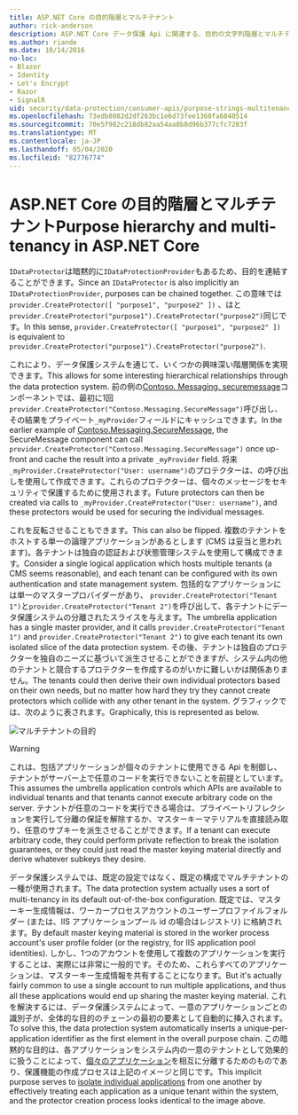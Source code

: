 ```yaml
---
title: ASP.NET Core の目的階層とマルチテナント
author: rick-anderson
description: ASP.NET Core データ保護 Api に関連する、目的の文字列階層とマルチテナントについて説明します。
ms.author: riande
ms.date: 10/14/2016
no-loc:
- Blazor
- Identity
- Let's Encrypt
- Razor
- SignalR
uid: security/data-protection/consumer-apis/purpose-strings-multitenancy
ms.openlocfilehash: 73edb8082d2df263bc1e6d73fee1360fa6840514
ms.sourcegitcommit: 70e5f982c218db82aa54aa8b8d96b377cfc7283f
ms.translationtype: MT
ms.contentlocale: ja-JP
ms.lasthandoff: 05/04/2020
ms.locfileid: "82776774"
---
```

# <a name="purpose-hierarchy-and-multi-tenancy-in-aspnet-core"></a><span data-ttu-id="cb78c-103">ASP.NET Core の目的階層とマルチテナント</span><span class="sxs-lookup"><span data-stu-id="cb78c-103">Purpose hierarchy and multi-tenancy in ASP.NET Core</span></span>

<span data-ttu-id="cb78c-104">`IDataProtector`は暗黙的に`IDataProtectionProvider`もあるため、目的を連結することができます。</span><span class="sxs-lookup"><span data-stu-id="cb78c-104">Since an `IDataProtector` is also implicitly an `IDataProtectionProvider`, purposes can be chained together.</span></span> <span data-ttu-id="cb78c-105">この意味では`provider.CreateProtector([ "purpose1", "purpose2" ])` 、はと`provider.CreateProtector("purpose1").CreateProtector("purpose2")`同じです。</span><span class="sxs-lookup"><span data-stu-id="cb78c-105">In this sense, `provider.CreateProtector([ "purpose1", "purpose2" ])` is equivalent to `provider.CreateProtector("purpose1").CreateProtector("purpose2")`.</span></span>

<span data-ttu-id="cb78c-106">これにより、データ保護システムを通じて、いくつかの興味深い階層関係を実現できます。</span><span class="sxs-lookup"><span data-stu-id="cb78c-106">This allows for some interesting hierarchical relationships through the data protection system.</span></span> <span data-ttu-id="cb78c-107">前の例の[Contoso. Messaging. securemessage](xref:security/data-protection/consumer-apis/purpose-strings#data-protection-contoso-purpose)コンポーネントでは、最初に1回`provider.CreateProtector("Contoso.Messaging.SecureMessage")`呼び出し、その結果をプライベート`_myProvider`フィールドにキャッシュできます。</span><span class="sxs-lookup"><span data-stu-id="cb78c-107">In the earlier example of [Contoso.Messaging.SecureMessage](xref:security/data-protection/consumer-apis/purpose-strings#data-protection-contoso-purpose), the SecureMessage component can call `provider.CreateProtector("Contoso.Messaging.SecureMessage")` once up-front and cache the result into a private `_myProvider` field.</span></span> <span data-ttu-id="cb78c-108">将来`_myProvider.CreateProtector("User: username")`のプロテクターは、の呼び出しを使用して作成できます。これらのプロテクターは、個々のメッセージをセキュリティで保護するために使用されます。</span><span class="sxs-lookup"><span data-stu-id="cb78c-108">Future protectors can then be created via calls to `_myProvider.CreateProtector("User: username")`, and these protectors would be used for securing the individual messages.</span></span>

<span data-ttu-id="cb78c-109">これを反転させることもできます。</span><span class="sxs-lookup"><span data-stu-id="cb78c-109">This can also be flipped.</span></span> <span data-ttu-id="cb78c-110">複数のテナントをホストする単一の論理アプリケーションがあるとします (CMS は妥当と思われます)。各テナントは独自の認証および状態管理システムを使用して構成できます。</span><span class="sxs-lookup"><span data-stu-id="cb78c-110">Consider a single logical application which hosts multiple tenants (a CMS seems reasonable), and each tenant can be configured with its own authentication and state management system.</span></span> <span data-ttu-id="cb78c-111">包括的なアプリケーションには単一のマスタープロバイダーがあり、 `provider.CreateProtector("Tenant 1")`と`provider.CreateProtector("Tenant 2")`を呼び出して、各テナントにデータ保護システムの分離されたスライスを与えます。</span><span class="sxs-lookup"><span data-stu-id="cb78c-111">The umbrella application has a single master provider, and it calls `provider.CreateProtector("Tenant 1")` and `provider.CreateProtector("Tenant 2")` to give each tenant its own isolated slice of the data protection system.</span></span> <span data-ttu-id="cb78c-112">その後、テナントは独自のプロテクターを独自のニーズに基づいて派生させることができますが、システム内の他のテナントと競合するプロテクターを作成するのがいかに難しいかは関係ありません。</span><span class="sxs-lookup"><span data-stu-id="cb78c-112">The tenants could then derive their own individual protectors based on their own needs, but no matter how hard they try they cannot create protectors which collide with any other tenant in the system.</span></span> <span data-ttu-id="cb78c-113">グラフィックでは、次のように表されます。</span><span class="sxs-lookup"><span data-stu-id="cb78c-113">Graphically, this is represented as below.</span></span>

![マルチテナントの目的](purpose-strings-multitenancy/_static/purposes-multi-tenancy.png)

>[!WARNING]
> <span data-ttu-id="cb78c-115">これは、包括アプリケーションが個々のテナントに使用できる Api を制御し、テナントがサーバー上で任意のコードを実行できないことを前提としています。</span><span class="sxs-lookup"><span data-stu-id="cb78c-115">This assumes the umbrella application controls which APIs are available to individual tenants and that tenants cannot execute arbitrary code on the server.</span></span> <span data-ttu-id="cb78c-116">テナントが任意のコードを実行できる場合は、プライベートリフレクションを実行して分離の保証を解除するか、マスターキーマテリアルを直接読み取り、任意のサブキーを派生させることができます。</span><span class="sxs-lookup"><span data-stu-id="cb78c-116">If a tenant can execute arbitrary code, they could perform private reflection to break the isolation guarantees, or they could just read the master keying material directly and derive whatever subkeys they desire.</span></span>

<span data-ttu-id="cb78c-117">データ保護システムでは、既定の設定ではなく、既定の構成でマルチテナントの一種が使用されます。</span><span class="sxs-lookup"><span data-stu-id="cb78c-117">The data protection system actually uses a sort of multi-tenancy in its default out-of-the-box configuration.</span></span> <span data-ttu-id="cb78c-118">既定では、マスターキー生成情報は、ワーカープロセスアカウントのユーザープロファイルフォルダー (または、IIS アプリケーションプール id の場合はレジストリ) に格納されます。</span><span class="sxs-lookup"><span data-stu-id="cb78c-118">By default master keying material is stored in the worker process account's user profile folder (or the registry, for IIS application pool identities).</span></span> <span data-ttu-id="cb78c-119">しかし、1つのアカウントを使用して複数のアプリケーションを実行することは、実際には非常に一般的です。そのため、これらすべてのアプリケーションは、マスターキー生成情報を共有することになります。</span><span class="sxs-lookup"><span data-stu-id="cb78c-119">But it's actually fairly common to use a single account to run multiple applications, and thus all these applications would end up sharing the master keying material.</span></span> <span data-ttu-id="cb78c-120">これを解決するには、データ保護システムによって、一意のアプリケーションごとの識別子が、全体的な目的のチェーンの最初の要素として自動的に挿入されます。</span><span class="sxs-lookup"><span data-stu-id="cb78c-120">To solve this, the data protection system automatically inserts a unique-per-application identifier as the first element in the overall purpose chain.</span></span> <span data-ttu-id="cb78c-121">この暗黙的な目的は、各アプリケーションをシステム内の一意のテナントとして効果的に扱うことによって、[個々のアプリケーション](xref:security/data-protection/configuration/overview#per-application-isolation)を相互に分離するためのものであり、保護機能の作成プロセスは上記のイメージと同じです。</span><span class="sxs-lookup"><span data-stu-id="cb78c-121">This implicit purpose serves to [isolate individual applications](xref:security/data-protection/configuration/overview#per-application-isolation) from one another by effectively treating each application as a unique tenant within the system, and the protector creation process looks identical to the image above.</span></span>
